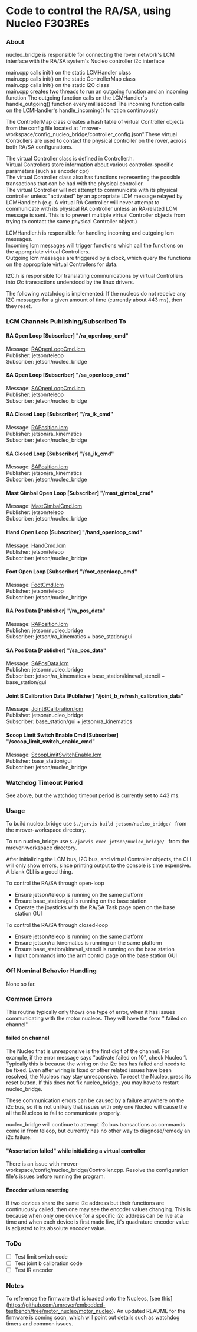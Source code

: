 Code to control the RA/SA, using Nucleo F303REs
===============================================
### About

nucleo_bridge is responsible for connecting the rover network's LCM interface with the RA/SA system's Nucleo controller i2c interface

main.cpp calls init() on the static LCMHandler class \
main.cpp calls init() on the static ControllerMap class \
main.cpp calls init() on the static I2C class \
main.cpp creates two threads to run an outgoing function and an incoming function
The outgoing function calls on the LCMHandler's handle_outgoing() function every millisecond
The incoming function calls on the LCMHandler's handle_incoming() function continuously

The ControllerMap class creates a hash table of virtual Controller objects from the config file located at "mrover-workspace/config_nucleo_bridge/controller_config.json".These virtual Controllers are used to contact the physical controller on the rover, across both RA/SA configurations.

The virtual Controller class is defined in Controller.h.\
Virtual Controllers store information about various controller-specific parameters (such as encoder cpr)\
The virtual Controller class also has functions representing the possible transactions that can be had with the physical controller. \
The virtual Controller will not attempt to communicate with its physical controller unless "activated" by an appropriate LCM message relayed by LCMHandler.h
(e.g. A virtual RA Controller will never attempt to communicate with its physical RA controller unless an RA-related LCM message is sent. This is to prevent multiple virtual Controller objects from trying to contact the same physical Controller object.)

LCMHandler.h is responsible for handling incoming and outgoing lcm messages. \
Incoming lcm messages will trigger functions which call the functions on the appropriate virtual Controllers. \
Outgoing lcm messages are triggered by a clock, which query the functions on the appropriate virtual Controllers for data.

I2C.h is responsible for translating communications by virtual Controllers into i2c transactions understood by the linux drivers.

The following watchdog is implemented: If the nucleos do not receive any I2C messages for a given amount of time (currently about 443 ms), then they reset.

### LCM Channels Publishing/Subscribed To
#### RA Open Loop \[Subscriber\] "/ra_openloop_cmd"
Message: [RAOpenLoopCmd.lcm](https://github.com/umrover/mrover-workspace/blob/master/rover_msgs/RAOpenLoopCmd.lcm) \
Publisher: jetson/teleop \
Subscriber: jetson/nucleo_bridge

#### SA Open Loop \[Subscriber\] "/sa_openloop_cmd"
Message: [SAOpenLoopCmd.lcm](https://github.com/umrover/mrover-workspace/blob/master/rover_msgs/SAOpenLoopCmd.lcm) \
Publisher: jetson/teleop \
Subscriber: jetson/nucleo_bridge

#### RA Closed Loop \[Subscriber\] "/ra_ik_cmd"
Message: [RAPosition.lcm](https://github.com/umrover/mrover-workspace/blob/master/rover_msgs/RAPosition.lcm) \
Publisher: jetson/ra_kinematics \
Subscriber: jetson/nucleo_bridge

#### SA Closed Loop \[Subscriber\] "/sa_ik_cmd"
Message: [SAPosition.lcm](https://github.com/umrover/mrover-workspace/blob/master/rover_msgs/SAPosition.lcm) \
Publisher: jetson/ra_kinematics \
Subscriber: jetson/nucleo_bridge

#### Mast Gimbal Open Loop \[Subscriber\] "/mast_gimbal_cmd"
Message: [MastGimbalCmd.lcm](https://github.com/umrover/mrover-workspace/blob/master/rover_msgs/MastGimbalCmd.lcm) \
Publisher: jetson/teleop \
Subscriber: jetson/nucleo_bridge

#### Hand Open Loop \[Subscriber\] "/hand_openloop_cmd"
Message: [HandCmd.lcm](https://github.com/umrover/mrover-workspace/blob/master/rover_msgs/HandCmd.lcm) \
Publisher: jetson/teleop \
Subscriber: jetson/nucleo_bridge

#### Foot Open Loop \[Subscriber\] "/foot_openloop_cmd"
Message: [FootCmd.lcm](https://github.com/umrover/mrover-workspace/blob/rnucleo/rover_msgs/FootCmd.lcm) \
Publisher: jetson/teleop \
Subscriber: jetson/nucleo_bridge

#### RA Pos Data \[Publisher\] "/ra_pos_data"
Message: [RAPosition.lcm](https://github.com/umrover/mrover-workspace/blob/master/rover_msgs/RAPosition.lcm) \
Publisher: jetson/nucleo_bridge \
Subscriber: jetson/ra_kinematics + base_station/gui

#### SA Pos Data \[Publisher\] "/sa_pos_data"
Message: [SAPosData.lcm](https://github.com/umrover/mrover-workspace/blob/master/rover_msgs/SAPosData.lcm) \
Publisher: jetson/nucleo_bridge \
Subscriber: jetson/ra_kinematics + base_station/kineval_stencil + base_station/gui

#### Joint B Calibration Data \[Publisher\] "/joint_b_refresh_calibration_data"
Message: [JointBCalibration.lcm](https://github.com/umrover/mrover-workspace/blob/master/rover_msgs/JointBCalibration.lcm) \
Publisher: jetson/nucleo_bridge \
Subscriber: base_station/gui + jetson/ra_kinematics

#### Scoop Limit Switch Enable Cmd \[Subscriber\] "/scoop_limit_switch_enable_cmd"
Message: [ScoopLimitSwitchEnable.lcm](https://github.com/umrover/mrover-workspace/blob/master/rover_msgs/ScoopLimitSwitchEnable.lcm) \
Publisher: base_station/gui \
Subscriber: jetson/nucleo_bridge

### Watchdog Timeout Period

See above, but the watchdog timeout period is currently set to 443 ms.

### Usage

To build nucleo_bridge use `$./jarvis build jetson/nucleo_bridge/ ` from the mrover-workspace directory.

To run nucleo_bridge use `$./jarvis exec jetson/nucleo_bridge/ `
from the mrover-workspace directory.

After initializing the LCM bus, I2C bus, and virtual Controller objects, the CLI will only show errors, since printing output to the console is time expensive. A blank CLI is a good thing.

To control the RA/SA through open-loop
* Ensure jetson/teleop is running on the same platform
* Ensure base_station/gui is running on the base station
* Operate the joysticks with the RA/SA Task page open on the base station GUI

To control the RA/SA through closed-loop
* Ensure jetson/teleop is running on the same platform
* Ensure jetson/ra_kinematics is running on the same platform
* Ensure base_station/kineval_stencil is running on the base station
* Input commands into the arm control page on the base station GUI

### Off Nominal Behavior Handling

None so far.

### Common Errors

This routine typically only thows one type of error, when it has issues communicating with the motor nucleos. They will have the form "<command> failed on channel"

#### <Command> failed on channel
The Nucleo that is unresponsive is the first digit of the channel. For example, if the error message says "activate failed on 10", check Nucleo 1. Typically this is because the wiring on the i2c bus has failed and needs to be fixed. Even after wiring is fixed or other related issues have been resolved, the Nucleos may stay unresponsive. To reset the Nucleo, press its reset button. If this does not fix nucleo_bridge, you may have to restart nucleo_bridge.

These communication errors can be caused by a failure anywhere on the i2c bus, so it is not unlikely that issues with only one Nucleo will cause the all the Nucleos to fail to communicate properly. 

nucleo_bridge will continue to attempt i2c bus transactions as commands come in from teleop, but currently has no other way to diagnose/remedy an i2c failure.

#### "Assertation failed" while initializing a virtual controller
There is an issue with mrover-workspace/config/nucleo_bridge/Controller.cpp. Resolve the configuration file's issues before running the program.

#### Encoder values resetting
If two devices share the same i2c address but their functions are continuously called, then one may see the encoder values changing. This is because when only one device for a specific i2c address can be live at a time and when each device is first made live, it's quadrature encoder value is adjusted to its absolute encoder value.


### ToDo
- [ ] Test limit switch code
- [ ] Test joint b calibration code
- [ ] Test IR encoder

### Notes

To reference the firmware that is loaded onto the Nucleos, [see this] (https://github.com/umrover/embedded-testbench/tree/motor_nucleo/motor_nucleo). An updated README for the firmware is coming soon, which will point out details such as watchdog timers and common issues.
